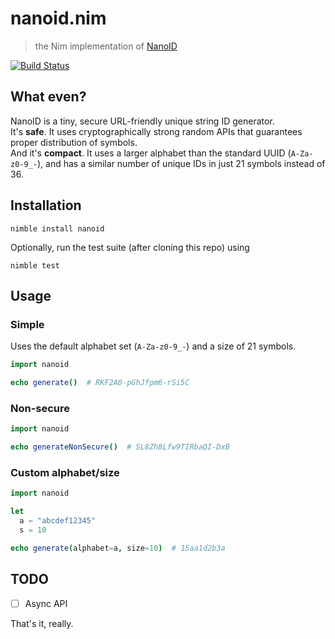 # nanoid.nim
> the Nim implementation of [NanoID](https://github.com/ai/nanoid)

[![Build Status](https://travis-ci.org/icyphox/nanoid.nim.svg?branch=master)](https://travis-ci.org/icyphox/nanoid.nim)

## What even?
NanoID is a tiny, secure URL-friendly unique string ID generator.  
It's **safe**. It uses cryptographically strong random APIs that guarantees proper distribution of symbols.  
And it's **compact**. It uses a larger alphabet than the standard UUID (`A-Za-z0-9_-`), and has a similar number of unique IDs in just 21 symbols instead of 36.

## Installation
```
nimble install nanoid
```

Optionally, run the test suite (after cloning this repo) using

```
nimble test
```

## Usage

### Simple

Uses the default alphabet set (`A-Za-z0-9_-`) and a size of 21 symbols.

```Nim
import nanoid

echo generate()  # RKF2A0-pGhJfpm6-rSi5C
```

### Non-secure

```Nim
import nanoid

echo generateNonSecure()  # SL8Zh8Lfw9TIRbaQI-DxB
```

### Custom alphabet/size

```Nim
import nanoid

let
  a = "abcdef12345"
  s = 10

echo generate(alphabet=a, size=10)  # 15aa1d2b3a
```

## TODO
- [ ] Async API

That's it, really. 
